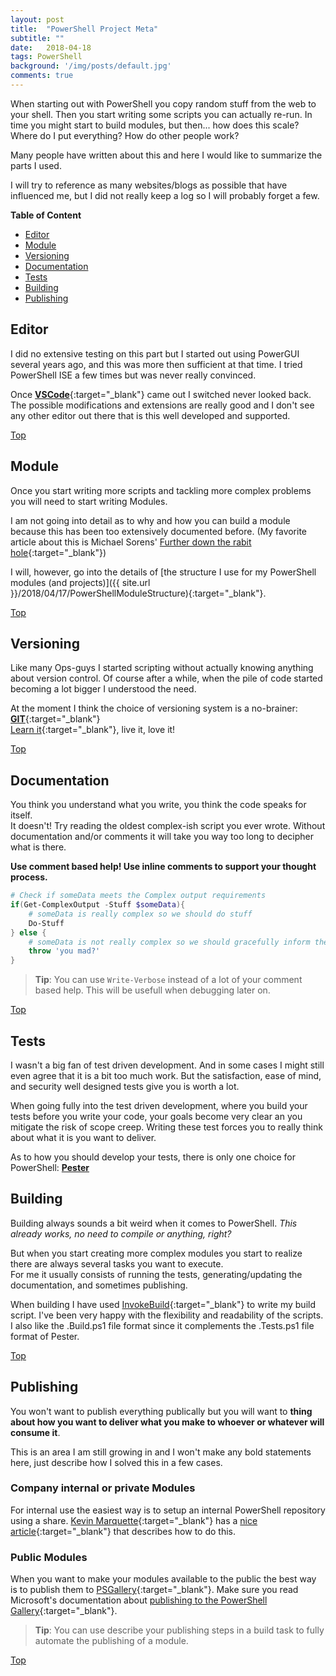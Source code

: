 ```yaml
---
layout: post
title:  "PowerShell Project Meta"
subtitle: ""
date:   2018-04-18
tags: PowerShell
background: '/img/posts/default.jpg'
comments: true
---
```


When starting out with PowerShell you copy random stuff from the web to your shell.
Then you start writing some scripts you can actually re-run.
In time you might start to build modules, but then... how does this scale?
Where do I put everything? How do other people work?

Many people have written about this and here I would like to summarize the parts I used.

I will try to reference as many websites/blogs as possible that have influenced me, but I did not really keep a log so I will probably forget a few.

**Table of Content**

[Top]: #powershell-project-meta

- [Editor](#editor)
- [Module](#module)
- [Versioning](#versioning)
- [Documentation](#documentation)
- [Tests](#tests)
- [Building](#building)
- [Publishing](#publishing)

## Editor

I did no extensive testing on this part but I started out using PowerGUI several years ago, and this was more then sufficient at that time. I tried PowerShell ISE a few times but was never really convinced.

Once [**VSCode**](https://code.visualstudio.com/){:target="_blank"} came out I switched never looked back.  
The possible modifications and extensions are really good and I don't see any other editor out there that is this well developed and supported.

[Top]

## Module

Once you start writing more scripts and tackling more complex problems you will need to start writing Modules.

I am not going into detail as to why and how you can build a module because this has been too extensively documented before. (My favorite article about this is Michael Sorens' [Further down the rabit hole](https://www.red-gate.com/simple-talk/dotnet/net-tools/further-down-the-rabbit-hole-powershell-modules-and-encapsulation/){:target="_blank"})

I will, however, go into the details of [the structure I use for my PowerShell modules (and projects)]({{ site.url }}/2018/04/17/PowerShellModuleStructure){:target="_blank"}.

[Top]

## Versioning

Like many Ops-guys I started scripting without actually knowing anything about version control.
Of course after a while, when the pile of code started becoming a lot bigger I understood the need.

At the moment I think the choice of versioning system is a no-brainer: [**GIT**](https://git-scm.com/){:target="_blank"}  
[Learn it](https://try.github.io){:target="_blank"}, live it, love it!

[Top]

## Documentation

You think you understand what you write, you think the code speaks for itself.  
It doesn't! Try reading the oldest complex-ish script you ever wrote. Without documentation and/or comments it will take you way too long to decipher what is there.

**Use comment based help! Use inline comments to support your thought process.**
```powershell
# Check if someData meets the Complex output requirements
if(Get-ComplexOutput -Stuff $someData){
    # someData is really complex so we should do stuff
    Do-Stuff
} else {
    # someData is not really complex so we should gracefully inform the user.
    throw 'you mad?'
}
```
> **Tip**: You can use `Write-Verbose` instead of a lot of your comment based help. This will be usefull when debugging later on.

[Top]

## Tests

I wasn't a big fan of test driven development. And in some cases I might still even agree that it is a bit too much work. But the satisfaction, ease of mind, and security well designed tests give you is worth a lot.

When going fully into the test driven development, where you build your tests before you write your code, your goals become very clear an you mitigate the risk of scope creep. Writing these test forces you to really think about what it is you want to deliver.

As to how you should develop your tests, there is only one choice for PowerShell: [**Pester**](https://github.com/pester/Pester)

## Building

Building always sounds a bit weird when it comes to PowerShell. *This already works, no need to compile or anything, right?*

But when you start creating more complex modules you start to realize there are always several tasks you want to execute.  
For me it usually consists of running the tests, generating/updating the documentation, and sometimes publishing.

When building I have used [InvokeBuild](https://github.com/nightroman/Invoke-Build){:target="_blank"} to write my build script. I've been very happy with the flexibility and readability of the scripts. I also like the .Build.ps1 file format since it complements the .Tests.ps1 file format of Pester.

[Top]

## Publishing

You won't want to publish everything publically but you will want to **thing about how you want to deliver what you make to whoever or whatever will consume it**.

This is an area I am still growing in and I won't make any bold statements here, just describe how I solved this in a few cases.

### Company internal or private Modules

For internal use the easiest way is to setup an internal PowerShell repository using a share. 
[Kevin Marquette](https://twitter.com/kevinmarquette){:target="_blank"} has a [nice article](https://kevinmarquette.github.io/2017-05-30-Powershell-your-first-PSScript-repository/){:target="_blank"} that describes how to do this.

### Public Modules

When you want to make your modules available to the public the best way is to publish them to [PSGallery](https://www.powershellgallery.com/){:target="_blank"}.
Make sure you read Microsoft's documentation about [publishing to the PowerShell Gallery](https://docs.microsoft.com/en-us/powershell/gallery/psgallery/psgallery-publishingguidelines){:target="_blank"}.

> **Tip**: You can use describe your publishing steps in a build task to fully automate the publishing of a module.

[Top]
